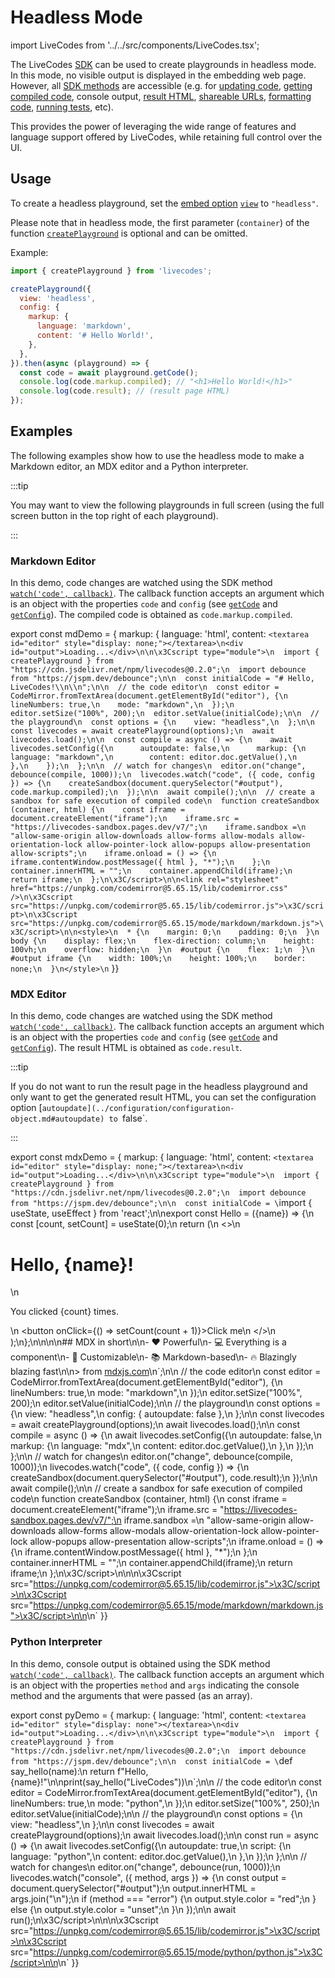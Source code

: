 # Headless Mode

import LiveCodes from '../../src/components/LiveCodes.tsx';

The LiveCodes [SDK](../sdk/index.md) can be used to create playgrounds in headless mode. In this mode, no visible output is displayed in the embedding web page. However, all [SDK methods](../sdk/js-ts.md#sdk-methods) are accessible (e.g. for [updating code](./js-ts.md#setconfig), [getting compiled code](./js-ts.md#getcode), console output, [result HTML](./js-ts.md#getcode), [shareable URLs](./js-ts.md#getshareurl), [formatting code](./js-ts.md#format), [running tests](./js-ts.md#runtests), etc).

This provides the power of leveraging the wide range of features and language support offered by LiveCodes, while retaining full control over the UI.

## Usage

To create a headless playground, set the [embed option](./js-ts.md#embed-options) [`view`](../sdk/js-ts.md#view) to `"headless"`.

Please note that in headless mode, the first parameter (`container`) of the function [`createPlayground`](../sdk/js-ts.md#createplayground) is optional and can be omitted.

<div style={{clear: 'both'}}></div>

Example:

```js
import { createPlayground } from 'livecodes';

createPlayground({
  view: 'headless',
  config: {
    markup: {
      language: 'markdown',
      content: '# Hello World!',
    },
  },
}).then(async (playground) => {
  const code = await playground.getCode();
  console.log(code.markup.compiled); // "<h1>Hello World!</h1>"
  console.log(code.result); // (result page HTML)
});
```

## Examples

The following examples show how to use the headless mode to make a Markdown editor, an MDX editor and a Python interpreter.

:::tip

You may want to view the following playgrounds in full screen (using the full screen button in the top right of each playground).

:::

### Markdown Editor

In this demo, code changes are watched using the SDK method [`watch('code', callback)`](./js-ts.md#watch). The callback function accepts an argument which is an object with the properties `code` and `config` (see [`getCode`](./js-ts.md#getcode) and [`getConfig`](./js-ts.md#getconfig)). The compiled code is obtained as `code.markup.compiled`.

<!-- prettier-ignore -->
export const mdDemo = { markup: { language: 'html', content: `<textarea id="editor" style="display: none;"></textarea>\n<div id="output">Loading...</div>\n\n\x3Cscript type="module">\n  import { createPlayground } from "https://cdn.jsdelivr.net/npm/livecodes@0.2.0";\n  import debounce from "https://jspm.dev/debounce";\n\n  const initialCode = "# Hello, LiveCodes!\\n\\n";\n\n  // the code editor\n  const editor = CodeMirror.fromTextArea(document.getElementById("editor"), {\n    lineNumbers: true,\n    mode: "markdown",\n  });\n  editor.setSize("100%", 200);\n  editor.setValue(initialCode);\n\n  // the playground\n  const options = {\n    view: "headless",\n  };\n\n  const livecodes = await createPlayground(options);\n  await livecodes.load();\n\n  const compile = async () => {\n    await livecodes.setConfig({\n      autoupdate: false,\n      markup: {\n        language: "markdown",\n        content: editor.doc.getValue(),\n      },\n    });\n  };\n\n  // watch for changes\n  editor.on("change", debounce(compile, 1000));\n  livecodes.watch("code", ({ code, config }) => {\n    createSandbox(document.querySelector("#output"), code.markup.compiled);\n  });\n\n  await compile();\n\n  // create a sandbox for safe execution of compiled code\n  function createSandbox (container, html) {\n    const iframe = document.createElement("iframe");\n    iframe.src = "https://livecodes-sandbox.pages.dev/v7/";\n    iframe.sandbox =\n      "allow-same-origin allow-downloads allow-forms allow-modals allow-orientation-lock allow-pointer-lock allow-popups allow-presentation allow-scripts";\n    iframe.onload = () => {\n      iframe.contentWindow.postMessage({ html }, "*");\n    };\n    container.innerHTML = "";\n    container.appendChild(iframe);\n    return iframe;\n  };\n\x3C/script>\n\n<link rel="stylesheet" href="https://unpkg.com/codemirror@5.65.15/lib/codemirror.css" />\n\x3Cscript src="https://unpkg.com/codemirror@5.65.15/lib/codemirror.js">\x3C/script>\n\x3Cscript src="https://unpkg.com/codemirror@5.65.15/mode/markdown/markdown.js">\x3C/script>\n\n<style>\n  * {\n    margin: 0;\n    padding: 0;\n  }\n  body {\n    display: flex;\n    flex-direction: column;\n    height: 100vh;\n    overflow: hidden;\n  }\n  #output {\n    flex: 1;\n  }\n  #output iframe {\n    width: 100%;\n    height: 100%;\n    border: none;\n  }\n</style>\n` }}

<LiveCodes config={mdDemo} height='80vh'></LiveCodes>

### MDX Editor

In this demo, code changes are watched using the SDK method [`watch('code', callback)`](./js-ts.md#watch). The callback function accepts an argument which is an object with the properties `code` and `config` (see [`getCode`](./js-ts.md#getcode) and [`getConfig`](./js-ts.md#getconfig)). The result HTML is obtained as `code.result`.

:::tip

If you do not want to run the result page in the headless playground and only want to get the generated result HTML, you can set the configuration option [`autoupdate](../configuration/configuration-object.md#autoupdate) to `false`.

:::

<!-- prettier-ignore -->
export const mdxDemo = { markup: { language: 'html', content: `<textarea id="editor" style="display: none;"></textarea>\n<div id="output">Loading...</div>\n\n\x3Cscript type="module">\n  import { createPlayground } from "https://cdn.jsdelivr.net/npm/livecodes@0.2.0";\n  import debounce from "https://jspm.dev/debounce";\n\n  const initialCode = \`import { useState, useEffect } from 'react';\n\nexport const Hello = ({name}) => {\n  const [count, setCount] = useState(0);\n  return (\n    <>\n      <h1>Hello, {name}!</h1>\n      <p>You clicked {count} times.</p>\n      <button onClick={() => setCount(count + 1)}>Click me</button>\n    </>\n  );\n};\n\n<Hello name="LiveCodes"></Hello>\n\n## MDX in short\n\n- ❤️ Powerful\n- 💻 Everything is a component\n- 🔧 Customizable\n- 📚 Markdown-based\n- 🔥 Blazingly blazing fast\n\n> from [mdxjs.com](https://mdxjs.com/)\n\`;\n\n  // the code editor\n  const editor = CodeMirror.fromTextArea(document.getElementById("editor"), {\n    lineNumbers: true,\n    mode: "markdown",\n  });\n  editor.setSize("100%", 200);\n  editor.setValue(initialCode);\n\n  // the playground\n  const options = {\n    view: "headless",\n    config: { autoupdate: false },\n  };\n\n  const livecodes = await createPlayground(options);\n  await livecodes.load();\n\n  const compile = async () => {\n    await livecodes.setConfig({\n      autoupdate: false,\n      markup: {\n        language: "mdx",\n        content: editor.doc.getValue(),\n      },\n    });\n  };\n\n  // watch for changes\n  editor.on("change", debounce(compile, 1000));\n  livecodes.watch("code", ({ code, config }) => {\n    createSandbox(document.querySelector("#output"), code.result);\n  });\n\n  await compile();\n\n  // create a sandbox for safe execution of compiled code\n  function createSandbox (container, html) {\n    const iframe = document.createElement("iframe");\n    iframe.src = "https://livecodes-sandbox.pages.dev/v7/";\n    iframe.sandbox =\n      "allow-same-origin allow-downloads allow-forms allow-modals allow-orientation-lock allow-pointer-lock allow-popups allow-presentation allow-scripts";\n    iframe.onload = () => {\n      iframe.contentWindow.postMessage({ html }, "*");\n    };\n    container.innerHTML = "";\n    container.appendChild(iframe);\n    return iframe;\n  };\n\x3C/script>\n\n<link rel="stylesheet" href="https://unpkg.com/codemirror@5.65.15/lib/codemirror.css" />\n\x3Cscript src="https://unpkg.com/codemirror@5.65.15/lib/codemirror.js">\x3C/script>\n\x3Cscript src="https://unpkg.com/codemirror@5.65.15/mode/markdown/markdown.js">\x3C/script>\n\n<style>\n  * {\n    margin: 0;\n    padding: 0;\n  }\n  body {\n    display: flex;\n    flex-direction: column;\n    height: 100vh;\n    overflow: hidden;\n  }\n  #output {\n    flex: 1;\n  }\n  #output iframe {\n    width: 100%;\n    height: 100%;\n    border: none;\n  }\n</style>\n` }}

<LiveCodes config={mdxDemo} height='80vh'></LiveCodes>

### Python Interpreter

In this demo, console output is obtained using the SDK method [`watch('code', callback)`](./js-ts.md#watch). The callback function accepts an argument which is an object with the properties `method` and `args` indicating the console method and the arguments that were passed (as an array).

<!-- prettier-ignore -->
export const pyDemo = { markup: { language: 'html', content: `<textarea id="editor" style="display: none"></textarea>\n<div id="output">Loading...</div>\n\n\x3Cscript type="module">\n  import { createPlayground } from "https://cdn.jsdelivr.net/npm/livecodes@0.2.0";\n  import debounce from "https://jspm.dev/debounce";\n\n  const initialCode = \`def say_hello(name):\n  return f"Hello, {name}!"\n\nprint(say_hello("LiveCodes"))\n\`;\n\n  // the code editor\n  const editor = CodeMirror.fromTextArea(document.getElementById("editor"), {\n    lineNumbers: true,\n    mode: "python",\n  });\n  editor.setSize("100%", 250);\n  editor.setValue(initialCode);\n\n  // the playground\n  const options = {\n    view: "headless",\n  };\n\n  const livecodes = await createPlayground(options);\n  await livecodes.load();\n\n  const run = async () => {\n    await livecodes.setConfig({\n      autoupdate: true,\n      script: {\n        language: "python",\n        content: editor.doc.getValue(),\n      },\n    });\n  };\n\n  // watch for changes\n  editor.on("change", debounce(run, 1000));\n  livecodes.watch("console", ({ method, args }) => {\n    const output = document.querySelector("#output");\n    output.innerHTML = args.join("\\n");\n    if (method === "error") {\n      output.style.color = "red";\n    } else {\n      output.style.color = "unset";\n    }\n  });\n\n  await run();\n\x3C/script>\n\n<link rel="stylesheet" href="https://unpkg.com/codemirror@5.65.15/lib/codemirror.css" />\n\x3Cscript src="https://unpkg.com/codemirror@5.65.15/lib/codemirror.js">\x3C/script>\n\x3Cscript src="https://unpkg.com/codemirror@5.65.15/mode/python/python.js">\x3C/script>\n\n<style>\n  * {\n    margin: 0;\n    padding: 0;\n  }\n  body {\n    display: flex;\n    flex-direction: column;\n    height: 100vh;\n    overflow: hidden;\n  }\n  #output {\n    flex: 1;\n    margin: 1em;\n    white-space: pre;\n    font-family: monospace;\n  }\n  #output iframe {\n    width: 100%;\n    height: 100%;\n    border: none;\n  }\n</style>\n` }}

<LiveCodes config={pyDemo} height='80vh'></LiveCodes>
